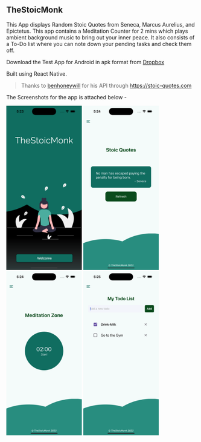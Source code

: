 ## TheStoicMonk

<!-- ![TheStoicMonk](/assets/icon.png "TheStoicMonk") -->

This App displays Random Stoic Quotes from Seneca, Marcus Aurelius, and Epictetus. This app contains a Meditation Counter for 2 mins which plays ambient background music to bring out your inner peace. It also consists of a To-Do list where you can note down your pending tasks and check them off.

Download the Test App for Android in apk format from [Dropbox](https://www.dropbox.com/s/pcxw4u88nj4hsvs/TheStoicMonk%5BTestBuild%5D.apk)

Built using React Native.

> Thanks to [benhoneywill](https://github.com/benhoneywill) for his API through https://stoic-quotes.com

The Screenshots for the app is attached below -

<p float="left">
<img src="./assets/screenshots/home.png" width="200px">
<img src="./assets/screenshots/quotes.png" width="200px">
<img src="./assets/screenshots/meditate.png" width="200px">
<img src="./assets/screenshots/todo.png" width="200px">
<p>
